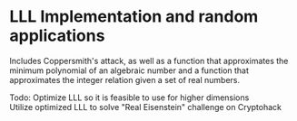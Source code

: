 # LLL Implementation and random applications

Includes Coppersmith's attack, as well as a function that approximates the minimum polynomial of an algebraic number and a function that approximates the integer relation given a set of real numbers.

Todo:
Optimize LLL so it is feasible to use for higher dimensions <br />
Utilize optimized LLL to solve "Real Eisenstein" challenge on Cryptohack